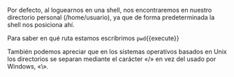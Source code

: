 Por defecto, al loguearnos en una shell, nos encontraremos en nuestro directorio personal (/home/usuario), ya que de forma predeterminada la shell nos posiciona ahí.

Para saber en qué ruta estamos escribrimos `pwd`{{execute}}

También podemos apreciar que en los sistemas operativos basados en Unix los directorios se separan mediante el carácter «/» en vez del usado por Windows, «\».
